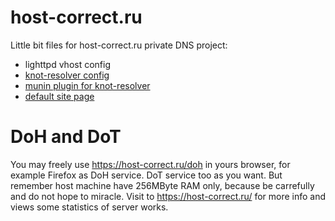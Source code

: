 # host-correct.ru 

Little bit files for host-correct.ru private DNS project:

 - lighttpd vhost config
 - [knot-resolver config](kresd.conf)
 - [munin plugin for knot-resolver](kresd_munin_)
 - [default site page](index.htm)
  
# DoH and DoT

You may freely use https://host-correct.ru/doh in yours browser, for example Firefox as DoH service. DoT service too as you want. But remember host machine have 256MByte RAM only, because be carrefully and do not hope to miracle.
Visit to https://host-correct.ru/ for more info and views some statistics of server works.
